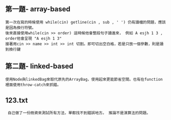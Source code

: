 ## 第一題- array-based

    第一次在寫的時候使用 while(cin) getline(cin , sub , ' ') 仍有讀檔的問題，應該是因為換行符號。
    後來直接使用while(cin >> order) 這時候他會整段句子讀進來， 例如 A esjh 1 3 , order他會呈現 "A esjh 1 3"
    接著用cin >> name >> int >> int 切割。即可切出空白格，若是只放一個參數，則是讀到換行鍵
  
## 第二題- linked-based

    使用Node與linkedBag來取代原先的ArrayBag，使用起來更能節省空間。也有在function裡面使用throw-catch來抓錯。

## 123.txt
        
     自己做了一份冊資來測試所有方法，單都找不到錯誤地方。 推論不是演算法的問題。
